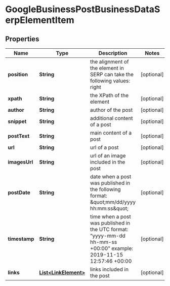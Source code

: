 

# GoogleBusinessPostBusinessDataSerpElementItem


## Properties

| Name | Type | Description | Notes |
|------------ | ------------- | ------------- | -------------|
|**position** | **String** | the alignment of the element in SERP can take the following values: right |  [optional] |
|**xpath** | **String** | the XPath of the element |  [optional] |
|**author** | **String** | author of the post |  [optional] |
|**snippet** | **String** | additional content of a post |  [optional] |
|**postText** | **String** | main content of a post |  [optional] |
|**url** | **String** | url of a post |  [optional] |
|**imagesUrl** | **String** | url of an image included in the post |  [optional] |
|**postDate** | **String** | date when a post was published in the following format: \&quot;mm/dd/yyyy hh:mm:ss\&quot; |  [optional] |
|**timestamp** | **String** | time when a post was published in the UTC format: “yyyy-mm-dd hh-mm-ss +00:00” example: 2019-11-15 12:57:46 +00:00 |  [optional] |
|**links** | [**List&lt;LinkElement&gt;**](LinkElement.md) | links included in the post |  [optional] |



